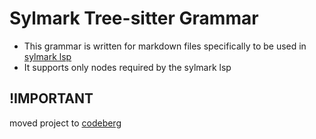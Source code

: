 # Sylmark Tree-sitter Grammar

- This grammar is written for markdown files specifically to
  be used in [sylmark lsp](https://codeberg.org/sylveryte/sylmark)
- It supports only nodes required by the sylmark lsp

## !IMPORTANT

moved project to [codeberg](https://codeberg.org/sylveryte/tree-sitter-sylmark)
